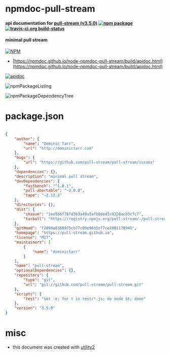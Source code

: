 # npmdoc-pull-stream

#### api documentation for  [pull-stream (v3.5.0)](https://pull-stream.github.io)  [![npm package](https://img.shields.io/npm/v/npmdoc-pull-stream.svg?style=flat-square)](https://www.npmjs.org/package/npmdoc-pull-stream) [![travis-ci.org build-status](https://api.travis-ci.org/npmdoc/node-npmdoc-pull-stream.svg)](https://travis-ci.org/npmdoc/node-npmdoc-pull-stream)

#### minimal pull stream

[![NPM](https://nodei.co/npm/pull-stream.png?downloads=true&downloadRank=true&stars=true)](https://www.npmjs.com/package/pull-stream)

- [https://npmdoc.github.io/node-npmdoc-pull-stream/build/apidoc.html](https://npmdoc.github.io/node-npmdoc-pull-stream/build/apidoc.html)

[![apidoc](https://npmdoc.github.io/node-npmdoc-pull-stream/build/screenCapture.buildCi.browser.%252Ftmp%252Fbuild%252Fapidoc.html.png)](https://npmdoc.github.io/node-npmdoc-pull-stream/build/apidoc.html)

![npmPackageListing](https://npmdoc.github.io/node-npmdoc-pull-stream/build/screenCapture.npmPackageListing.svg)

![npmPackageDependencyTree](https://npmdoc.github.io/node-npmdoc-pull-stream/build/screenCapture.npmPackageDependencyTree.svg)



# package.json

```json

{
    "author": {
        "name": "Dominic Tarr",
        "url": "http://dominictarr.com"
    },
    "bugs": {
        "url": "https://github.com/pull-stream/pull-stream/issues"
    },
    "dependencies": {},
    "description": "minimal pull stream",
    "devDependencies": {
        "fastbench": "^1.0.1",
        "pull-abortable": "~2.0.0",
        "tape": "~2.12.3"
    },
    "directories": {},
    "dist": {
        "shasum": "1ee5b6f76fd3b3a49a5afb6ded5c0320acb3cfc7",
        "tarball": "https://registry.npmjs.org/pull-stream/-/pull-stream-3.5.0.tgz"
    },
    "gitHead": "f2094a0360975cb77c09e9635cf7ce2801178945",
    "homepage": "https://pull-stream.github.io",
    "license": "MIT",
    "maintainers": [
        {
            "name": "dominictarr"
        }
    ],
    "name": "pull-stream",
    "optionalDependencies": {},
    "repository": {
        "type": "git",
        "url": "git://github.com/pull-stream/pull-stream.git"
    },
    "scripts": {
        "test": "set -e; for t in test/*.js; do node $t; done"
    },
    "version": "3.5.0"
}
```



# misc
- this document was created with [utility2](https://github.com/kaizhu256/node-utility2)
